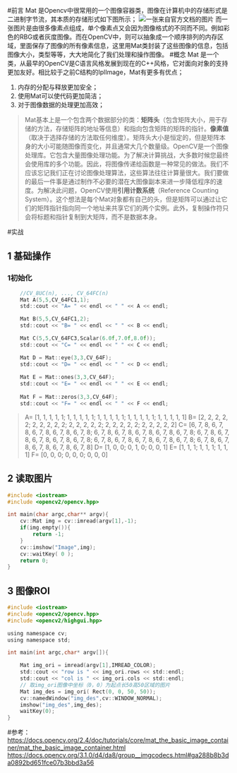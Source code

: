 ﻿#前言
Mat 是Opencv中很常用的一个图像容器类，图像在计算机中的存储形式是二进制字节流，其本质的存储形式如下图所示；
![一张来自官方文档的图片](https://img-blog.csdn.net/20180825193634375?watermark/2/text/aHR0cHM6Ly9ibG9nLmNzZG4ubmV0L3UwMTA2MzIxNjU=/font/5a6L5L2T/fontsize/400/fill/I0JBQkFCMA==/dissolve/70)
而一张图片是由很多像素点组成，单个像素点又会因为图像格式的不同而不同。例如彩色的RBG或者灰度图像。而在OpenCV中，则可以抽象成一个顺序排列的内存区域，里面保存了图像的所有像素信息，这里用Mat类封装了这些图像的信息，包括图像大小，类型等等，大大地简化了我们处理和操作图像。
#概念
Mat 是一个类，从最早的OpenCV是C语言风格发展到现在的C++风格，它对面向对象的支持更加友好。相比较于之前C结构的IplImage，Mat有更多有优点；

 1. 内存的分配与释放更加安全；
 2. 使用Mat可以使代码更加简洁；
 3. 对于图像数据的处理更加高效；
 
> Mat基本上是一个包含两个数据部分的类：**矩阵头**（包含矩阵大小，用于存储的方法，存储矩阵的地址等信息）和指向包含矩阵的矩阵的指针。**像素值**（取决于选择存储的方法取任何维度）。矩阵头大小是恒定的，但是矩阵本身的大小可能随图像而变化，并且通常大几个数量级。OpenCV是一个图像处理库。它包含大量图像处理功能。为了解决计算挑战，大多数时候您最终会使用库的多个功能。因此，将图像传递给函数是一种常见的做法。我们不应该忘记我们正在讨论图像处理算法，这些算法往往计算量很大。我们要做的最后一件事是通过制作不必要的潜在大图像副本来进一步降低程序的速度。为解决此问题，OpenCV使用**引用计数系统**（Reference Counting System）。这个想法是每个Mat对象都有自己的头，但是矩阵可以通过让它们的矩阵指针指向同一个地址来共享它们的两个实例。此外，复制操作符只会将标题和指针复制到大矩阵，而不是数据本身。

#实战

## 1 基础操作
### 1初始化
```c
    //CV_8UC(n), ..., CV_64FC(n)
    Mat A(5,5,CV_64FC1,1);
    std::cout << "A= " << endl << " " << A << endl;

    Mat B(5,5,CV_64FC1,2);
    std::cout << "B= " << endl << " " << B << endl;

    Mat C(5,5,CV_64FC3,Scalar(6.0f,7.0f,8.0f));
    std::cout << "C= " << endl << " " << C << endl;

    Mat D = Mat::eye(3,3,CV_64F);
    std::cout << "D= " << endl << " " << D << endl;
    
    Mat E = Mat::ones(3,3,CV_64F);
    std::cout << "E= " << endl << " " << E << endl;
    
    Mat F = Mat::zeros(3,3,CV_64F);
    std::cout << "F= " << endl << " " << F << endl;    
```
>A= 
 [1, 1, 1, 1, 1;
 1, 1, 1, 1, 1;
 1, 1, 1, 1, 1;
 1, 1, 1, 1, 1;
 1, 1, 1, 1, 1]
B= 
 [2, 2, 2, 2, 2;
 2, 2, 2, 2, 2;
 2, 2, 2, 2, 2;
 2, 2, 2, 2, 2;
 2, 2, 2, 2, 2]
C= 
 [6, 7, 8, 6, 7, 8, 6, 7, 8, 6, 7, 8, 6, 7, 8;
 6, 7, 8, 6, 7, 8, 6, 7, 8, 6, 7, 8, 6, 7, 8;
 6, 7, 8, 6, 7, 8, 6, 7, 8, 6, 7, 8, 6, 7, 8;
 6, 7, 8, 6, 7, 8, 6, 7, 8, 6, 7, 8, 6, 7, 8;
 6, 7, 8, 6, 7, 8, 6, 7, 8, 6, 7, 8, 6, 7, 8]
D= 
 [1, 0, 0;
 0, 1, 0;
 0, 0, 1]
E= 
 [1, 1, 1;
 1, 1, 1;
 1, 1, 1]
F= 
 [0, 0, 0;
 0, 0, 0;
 0, 0, 0]
## 2 读取图片

```c
#include <iostream>
#include <opencv2/opencv.hpp>

int main(char argc,char** argv){
    cv::Mat img = cv::imread(argv[1],-1);
    if(img.empty()){
        return -1;
    }
    cv::imshow("Image",img);
    cv::waitKey( 0 );
    return 0;
}
```
## 3 图像ROI
```c
#include <iostream>
#include <opencv2/opencv.hpp>
#include <opencv2/highgui.hpp>

using namespace cv;
using namespace std;

int main(int argc,char* argv[]){

    Mat img_ori = imread(argv[1],IMREAD_COLOR);
    std::cout << "row is " << img_ori.rows << std::endl;
    std::cout << "col is " << img_ori.cols << std::endl;
	// 取img_ori图像中坐标（0，0）为起点长50高50区域的图片
    Mat img_des = img_ori( Rect(0, 0, 50, 50));
    cv::namedWindow("img_des",cv::WINDOW_NORMAL);
    imshow("img_des",img_des);
    waitKey(0);
}
```

#参考：
https://docs.opencv.org/2.4/doc/tutorials/core/mat_the_basic_image_container/mat_the_basic_image_container.html
https://docs.opencv.org/3.1.0/d4/da8/group__imgcodecs.html#ga288b8b3da0892bd651fce07b3bbd3a56
